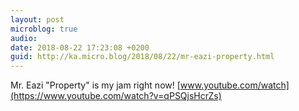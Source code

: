 ```yaml
---
layout: post
microblog: true
audio: 
date: 2018-08-22 17:23:08 +0200
guid: http://ka.micro.blog/2018/08/22/mr-eazi-property.html
---
```

Mr. Eazi "Property" is my jam right now! [www.youtube.com/watch](https://www.youtube.com/watch?v=qPSQjsHcrZs)
